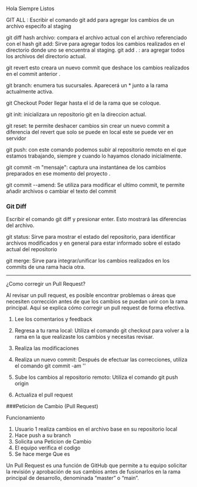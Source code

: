 
Hola Siempre Listos

GIT ALL <NOMBRE DE ARCHIVO>: Escribir el comando git add <archivo> para agregar los cambios de un archivo especifo al staging

git diff hash archivo: compara el archivo actual con el archivo referenciado con el hash
git add: Sirve para agregar todos los cambios realizados en el directorio  donde uno se encuentra al staging.
git add . : ara agregar todos los archivos del directorio actual.


git revert <ID del commit>  esto creara un nuevo commit que deshace los cambios realizados en el commit anterior .

git branch: enumera tus sucursales. Aparecerá un * junto a la rama actualmente activa.

git Checkout <Nombre de la rama> Poder llegar hasta el id de la rama que se coloque.

git init: inicializara un repositorio git en la direccion actual.




git reset: te permite deshacer cambios sin crear un nuevo commit a diferencia del revert que solo se puede en local 
este se puede ver en servidor

git push: con este comando podemos subir al repositorio remoto en el que estamos trabajando, siempre y cuando lo hayamos clonado inicialmente.

git commit -m "mensaje": captura una instantánea de los cambios preparados en ese momento del proyecto .

git commit --amend: Se utiliza para modificar el ultimo commit, te permite añadir archivos o cambiar el texto del commit
### Git Diff
Escribir el comando git diff <archivo> y presionar enter. Esto mostrará las diferencias del archivo.

git status: Sirve para mostrar el estado del repositorio, para identificar archivos modificados y en general para estar informado sobre el estado actual del repositorio

git merge: Sirve para integrar/unificar los cambios realizados en los commits de una rama hacia otra. 



-----------------------------------------------------------------------------------------------------------------------


¿Como corregir un Pull Request?


Al revisar un pull request, es posible encontrar problemas o áreas que necesiten corrección antes de que los cambios se puedan unir con la rama principal. Aquí se explica cómo corregir un pull request de forma efectiva.

1. Lee los comentarios y feedback

2. Regresa a tu rama local: Utiliza el comando git checkout <rama> para volver a la rama en la que realizaste los cambios y necesitas revisar.

3. Realiza las modificaciones

4. Realiza un nuevo commit: Después de efectuar las correcciones, utiliza el comando git commit -am '<Comentario>'

5. Sube los cambios al repositorio remoto: Utiliza el comando git push origin <rama>

6. Actualiza el pull request



###Peticion de Cambio (Pull Request)

Funcionamiento
1. Usuario 1 realiza cambios en el archivo base en su repositorio local
2. Hace push a su branch
3. Solicita una Peticion de Cambio
4. El equipo verifica el codigo
5. Se hace merge
Que es 

Un Pull Request es una función de GitHub que permite a tu equipo solicitar la revisión y aprobación de sus cambios antes de fusionarlos en la rama principal de desarrollo, denominada “master” o “main”.

